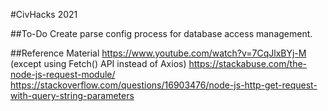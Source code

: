 #CivHacks 2021

##To-Do
Create parse config process for database access management.

##Reference Material
https://www.youtube.com/watch?v=7CqJlxBYj-M (except using Fetch() API instead of Axios)
https://stackabuse.com/the-node-js-request-module/ 
https://stackoverflow.com/questions/16903476/node-js-http-get-request-with-query-string-parameters